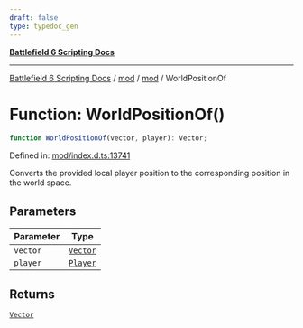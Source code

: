 ```yaml
---
draft: false
type: typedoc_gen
---
```


[**Battlefield 6 Scripting Docs**](../../../_index.md)

***

[Battlefield 6 Scripting Docs](../../../_index.md) / [mod](../../_index.md) / [mod](../_index.md) / WorldPositionOf

# Function: WorldPositionOf()

```ts
function WorldPositionOf(vector, player): Vector;
```

Defined in: [mod/index.d.ts:13741](https://github.com/battlefield-portal-community/portal-docs/blob/6d87e21c5922a3efb03c634dbe98e5fe6e797672/generators/santiago/mod/index.d.ts#L13741)

Converts the provided local player position to the corresponding position in the world space.

## Parameters

| Parameter | Type |
| ------ | ------ |
| `vector` | [`Vector`](../Vector/_index.md) |
| `player` | [`Player`](../Player/_index.md) |

## Returns

[`Vector`](../Vector/_index.md)
